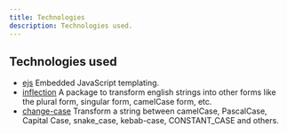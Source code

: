 ```yaml
---
title: Technologies
description: Technologies used.
---
```


## Technologies used
* [ejs](https://ejs.co/) Embedded JavaScript templating.
* [inflection](https://www.npmjs.com/package/inflection) A package to transform english strings into other forms like the plural form, singular form, camelCase form, etc.
* [change-case](https://www.npmjs.com/package/change-case) Transform a string between camelCase, PascalCase, Capital Case, snake_case, kebab-case, CONSTANT_CASE and others.
